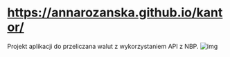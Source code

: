 # https://annarozanska.github.io/kantor/
Projekt aplikacji do przeliczana walut z wykorzystaniem API z NBP.
![img](https://user-images.githubusercontent.com/101977180/202865771-4d70a4f1-b6ce-43b4-ae8b-bca68960f244.png)
